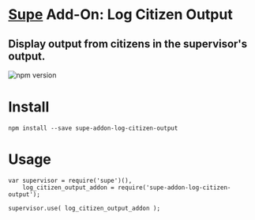 # [Supe](https://github.com/Akamaozu/node-supe) Add-On: Log Citizen Output

## Display output from citizens in the supervisor's output.
![npm version](http://public.designbymobi.us/img/node-satellite-timeless.jpg)

# Install
```
npm install --save supe-addon-log-citizen-output
```

# Usage
```
var supervisor = require('supe')(),
    log_citizen_output_addon = require('supe-addon-log-citizen-output');

supervisor.use( log_citizen_output_addon );
```